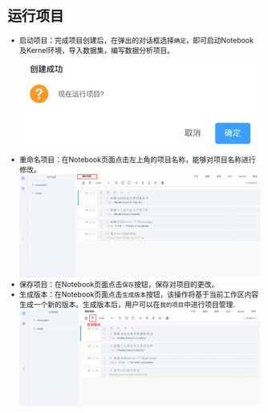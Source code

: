 # 运行项目

* 启动项目：完成项目创建后，在弹出的对话框选择`确定`，即可启动Notebook及Kernel环境，导入数据集，编写数据分析项目。
  ![image description](/image/运行项目.png)
* 重命名项目：在Notebook页面点击左上角的项目名称，能够对项目名称进行修改。
  ![image description](/image/运行时-修改项目名称.png)
* 保存项目：在Notebook页面点击`保存`按钮，保存对项目的更改。
* 生成版本：在Notebook页面点击`生成版本`按钮，该操作将基于当前工作区内容生成一个新的版本。生成版本后，用户可以在`我的项目`中进行项目管理.
  ![image description](/image/运行时-生成版本.png)
